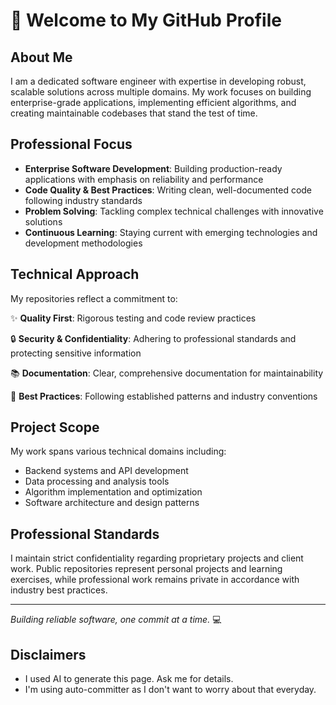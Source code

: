# 👋 Welcome to My GitHub Profile

## About Me

I am a dedicated software engineer with expertise in developing robust, scalable solutions across multiple domains. My work focuses on building enterprise-grade applications, implementing efficient algorithms, and creating maintainable codebases that stand the test of time.

## Professional Focus

- **Enterprise Software Development**: Building production-ready applications with emphasis on reliability and performance
- **Code Quality & Best Practices**: Writing clean, well-documented code following industry standards
- **Problem Solving**: Tackling complex technical challenges with innovative solutions
- **Continuous Learning**: Staying current with emerging technologies and development methodologies

## Technical Approach

My repositories reflect a commitment to:

✨ **Quality First**: Rigorous testing and code review practices

🔒 **Security & Confidentiality**: Adhering to professional standards and protecting sensitive information

📚 **Documentation**: Clear, comprehensive documentation for maintainability

🎯 **Best Practices**: Following established patterns and industry conventions

## Project Scope

My work spans various technical domains including:

- Backend systems and API development
- Data processing and analysis tools
- Algorithm implementation and optimization
- Software architecture and design patterns

## Professional Standards

I maintain strict confidentiality regarding proprietary projects and client work. Public repositories represent personal projects and learning exercises, while professional work remains private in accordance with industry best practices.

---

*Building reliable software, one commit at a time.* 💻

## Disclaimers

- I used AI to generate this page. Ask me for details.
- I'm using auto-committer as I don't want to worry about that everyday.
